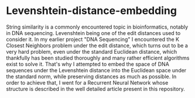 # Levenshtein-distance-embedding
String similarity is a commonly encountered topic in bioinformatics, notably in DNA sequencing. Levenshtein being one of the edit distances used to consider it. In
my earlier project "DNA Sequencing" I encountered the K Closest Neighbors problem under the edit distance, which turns out to be a very hard problem, even under the
standard Euclidean distance, which thankfully has been studied thoroughly and many rather efficient algorithms exist to solve it. That's why I attempted to embed the
space of DNA sequences under the Levenshtein distance into the Euclidean space under the standard norm, while preserving distances as much as possible. In order to
achieve that, I went for a Recurrent Neural Network whose structure is described in the well detailed article present in this repository.
